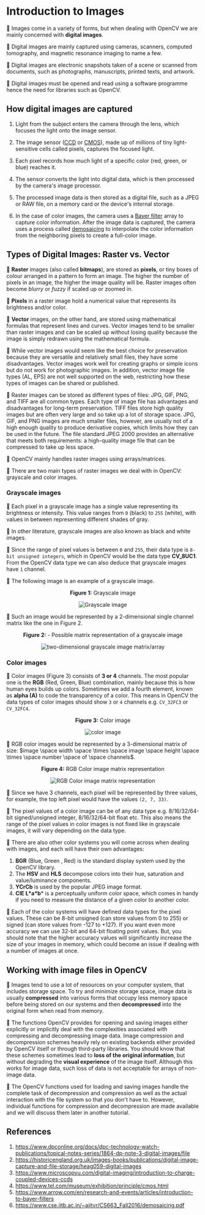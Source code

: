 # Introduction to Images

:notebook_with_decorative_cover: Images come in a variety of forms, but when dealing with OpenCV we are mainly concerned with **digital images**. 

:notebook_with_decorative_cover: Digital images are mainly captured using cameras, scanners, computed tomography, and magnetic resonance imaging to name a few.

:notebook_with_decorative_cover: Digital images are electronic snapshots taken of a scene or scanned from documents, such as photographs, manuscripts, printed texts, and artwork. 

:notebook_with_decorative_cover: Digital images must be opened and read using a software programme hence the need for libraries such as OpenCV.

## How digital images are captured

1. Light from the subject enters the camera through the lens, which focuses the light onto the image sensor. 

2. The image sensor (<a href = "https://www.microscopyu.com/digital-imaging/introduction-to-charge-coupled-devices-ccds">CCD</a> or <a href = "https://www.tel.com/museum/exhibition/principle/cmos.html">CMOS</a>), made up of millions of tiny light-sensitive cells called pixels, captures the focused light. 

3. Each pixel records how much light of a specific color (red, green, or blue) reaches it. 

4. The sensor converts the light into digital data, which is then processed by the camera's image processor. 

5. The processed image data is then stored as a digital file, such as a JPEG or RAW file, on a memory card or the device's internal storage. 

6. In the case of color images, the camera uses a <a href = "https://www.arrow.com/en/research-and-events/articles/introduction-to-bayer-filters">Bayer filter</a> array to capture color information. After the image data is captured, the camera uses a process called <a href = "https://www.cse.iitb.ac.in/~ajitvr/CS663_Fall2016/demosaicing.pdf">demosaicing</a> to interpolate the color information from the neighboring pixels to create a full-color image. 


## Types of Digital Images: Raster vs. Vector

:notebook_with_decorative_cover: **Raster** images (also called **bitmaps**), are stored as **pixels**, or tiny boxes of colour arranged in a pattern to form an image. The higher the number of pixels in an image, the higher the image quality will be. Raster images often become *blurry* or *fuzzy* if scaled up or zoomed in.

:notebook_with_decorative_cover: **Pixels** in a raster image hold a numerical value that represents its brightness and/or color.

:notebook_with_decorative_cover:  **Vector** images, on the other hand, are stored using mathematical formulas that represent lines and curves. Vector images tend to be smaller than raster images and can be scaled up without losing quality because the image is simply redrawn using the mathematical formula. 

:notebook_with_decorative_cover:  While vector images would seem like the best choice for preservation because they are versatile and relatively small files, they have some disadvantages. Vector images work well for creating graphs or simple icons but do not work for photographic images. In addition, vector image file types (AL, EPS) are not well supported on the web, restricting how these types of images can be shared or published.

:notebook_with_decorative_cover: Raster images can be stored as different types of files: JPG, GIF, PNG, and TIFF are all common types. Each type of image file has advantages and disadvantages for long-term preservation. TIFF files store high quality images but are often very large and so take up a lot of storage space. JPG, GIF, and PNG images are much smaller files, however, are usually not of a high enough quality to produce derivative copies, which limits how they can be used in the future. The file standard JPEG 2000 provides an alternative that meets both requirements: a high-quality image file that can be compressed to take up less space.

:notebook_with_decorative_cover: OpenCV mainly handles raster images using arrays/matrices. 

:notebook_with_decorative_cover: There are two main types of raster images we deal with in OpenCV: grayscale and color images.

### Grayscale images

:notebook_with_decorative_cover: Each pixel in a grayscale image has a single value representing its brightness or intensity. This value ranges from `0` (black) to `255` (white), with values in between representing different shades of gray.

:notebook_with_decorative_cover: In other literature, grayscale images  are also known as black and white images.

:notebook_with_decorative_cover: Since the range of pixel values is between `0` and `255`, their data type is `8-bit unsigned integers`, which in OpenCV would be the data type **CV_8UC1**. From the OpenCV data type we can also deduce that grayscale images have `1` channel.

:notebook_with_decorative_cover: The following image is an example of a grayscale image. 

<p align ="center"><b>Figure 1:</b> Grayscale image</p>

<p align ="center">
        <img src="./images/grayscale_image.jpeg" alt="Grayscale image">
</p>

:notebook_with_decorative_cover: Such an image would be represented by a 2-dimensional single channel matrix like the one in Figure 2. 

<p align = "center"><b>Figure 2:</b> - Possible matrix representation of a grayscale image</p>

<p align ="center">
        <img src="./images/grayscale_matrix.png" alt="two-dimensional grayscale  image matrix/array">
</p>

### Color images

:notebook_with_decorative_cover: Color images (Figure 3) consists of **3 or 4** channels. The most popular one is the **RGB** (Red, Green, Blue) combination, mainly because this is how human eyes builds up colors. Sometimes we add a fourth element, known as **alpha (A)** to code the transparency of a color. This means in OpenCV the data types of color images should show `3` or `4` channels e.g. `CV_32FC3` or `CV_32FC4`.

<p align = "center"><b>Figure 3:</b> Color image </p> 

<p align ="center">
        <img src="./images/color_image.png" alt="color image">
</p>

:notebook_with_decorative_cover: RGB color images would be represented by a 3-dimensional matrix of size: $image \space width \space \times \space image \space height \space \times \space number \space of \space channels$. 

<p align = "center"><b>Figure 4:</b> RGB Color image matrix representation</p>

<p align ="center">
        <img src="./images/rgb_matrix.png" alt="RGB Color image matrix representation">
</p>

:notebook_with_decorative_cover: Since we have 3 channels, each pixel will be represented by three values, for example, the top left pixel would have the values `(2, 7, 33)`.

:notebook_with_decorative_cover: The pixel values of a color image can be of any data type e.g. 8/16/32/64-bit signed/unsigned integer, 8/16/32/64-bit float etc. This also means the range of the pixel values in color images is not fixed like in grayscale images, it will vary depending on the data type. 

:notebook_with_decorative_cover: There are also other color systems you will come across when dealing with images, and each will have their own advantages:

1. **BGR** (Blue, Green , Red) is the standard display system used by the OpenCV library.
2. The **HSV** and **HLS** decompose colors into their hue, saturation and value/luminance components.
3. **YCrCb** is used by the popular JPEG image format.
4. **CIE L\*a\*b*** is a perceptually uniform color space, which comes in handy if you need to measure the distance of a given color to another color.

:notebook_with_decorative_cover: Each of the color systems will have defined data types for the pixel values. These can be 8-bit unsigned (can store values from 0 to 255) or signed (can store values from -127 to +127). If you want even more accuracy we can use 32-bit and 64-bit floating point values. But, you should note that the higher accuracy values will significantly increase the size of your images in memory, which could become an issue if dealing with a number of images at once.

## Working with image files in OpenCV

:notebook_with_decorative_cover: Images tend to use a lot of resources on your computer system, that includes storage space. To try and minimize storage space, image data is usually **compressed** into various forms that occupy less memory space before being stored on our systems and then **decompressed** into the original form when read from memory.

:notebook_with_decorative_cover: The functions OpenCV provides for opening and saving images either explicitly or implicitly deal with the complexities associated with compressing and decompressing image data. Image compression and decompression schemes heavily rely on existing backends either provided by OpenCV itself or through third-party libraries. You should know that these schemes sometimes lead to **loss of the original information**, but without degrading the **visual experience** of the image itself. Although this works for image data, such loss of data is not acceptable for arrays of non-image data.

:notebook_with_decorative_cover: The OpenCV functions used for loading and saving images handle the complete task of decompression and compression as well as the actual interaction with the file system so that you don't have to. However, individual functions for compression and decompression are made available and we will discuss them later in another tutorial.

## References

1. https://www.dpconline.org/docs/dpc-technology-watch-publications/topical-notes-series/1864-dp-note-3-digital-images/file
2. https://historicengland.org.uk/images-books/publications/digital-image-capture-and-file-storage/heag059-digital-images
3. https://www.microscopyu.com/digital-imaging/introduction-to-charge-coupled-devices-ccds
4. https://www.tel.com/museum/exhibition/principle/cmos.html
5. https://www.arrow.com/en/research-and-events/articles/introduction-to-bayer-filters
6. https://www.cse.iitb.ac.in/~ajitvr/CS663_Fall2016/demosaicing.pdf